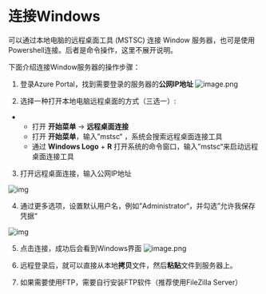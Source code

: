 # 连接Windows

可以通过本地电脑的远程桌面工具 (MSTSC) 连接 Window 服务器，也可是使用Powershell连接。后者是命令操作，这里不展开说明。

下面介绍连接Window服务器的操作步骤：

1. 登录Azure Portal，找到需要登录的服务器的**公网IP地址**
   ![image.png](https://cdn.nlark.com/yuque/0/2019/png/152462/1557627419242-b57de49d-8e87-4c6c-ac60-cf11dd07852f.png)

   

2. 选择一种打开本地电脑远程桌面的方式（三选一）:

- - 打开 **开始菜单** -> **远程桌面连接**
  - 打开 **开始菜单**，输入”mstsc“ ，系统会搜索远程桌面连接工具
  - 通过 **Windows Logo** + **R** 打开系统的命令窗口，输入”mstsc“来启动远程桌面连接工具

3. 打开远程桌面连接，输入公网IP地址

![img](https://cdn.nlark.com/yuque/0/2019/png/152462/1553156688326-e4ccce23-97c5-4c37-861b-864b6b6f3637.png)



4. 通过更多选项，设置默认用户名，例如”Administrator“，并勾选”允许我保存凭据“

![img](https://cdn.nlark.com/yuque/0/2019/png/152462/1553156688333-18a41d09-32d7-4372-9b16-ec3d2fa1f924.png)

5. 点击连接，成功后会看到Windows界面
   ![image.png](https://cdn.nlark.com/yuque/0/2019/png/152462/1556246801720-3aa464d9-b885-4c73-829c-833c818456b6.png)

6. 远程登录后，就可以直接从本地**拷贝**文件，然后**粘贴**文件到服务器上。
7. 如果需要使用FTP，需要自行安装FTP软件（推荐使用FileZilla Server）